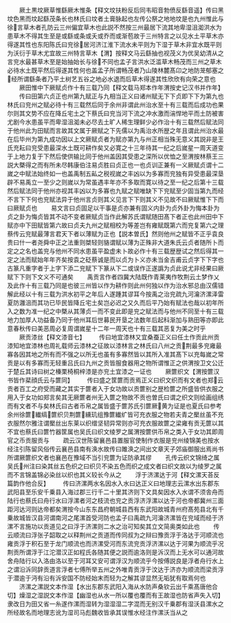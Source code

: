 <!-- { "loadSidebar": true } -->
　　厥土黒坟厥草惟繇厥木惟条【释文坟扶粉反后同韦昭音勃偾反繇音遥】传曰黑坟色黑而坟起繇茂条长也林氏曰坟者土膏脉起也左传公祭之地地坟是也九州惟此与徐言草木者孔防云三州偏宜草木也此説不然按三州最居下流其地卑湿沮洳洪水为患草木不得其生至是或繇或条或夭或乔而或渐苞故于三州特言之以见水土平草木亦得遂其性也东阳陈氏曰兖徐居河济江淮下流水未平则为下湿于草木非宜水既平则为沃衍于草木尤宜故三州特言草木【渭】按释文马云繇抽也视茂义为优吴幼清从之言兖水最甚草木至是始抽始长与徐不同也孟子言洪水泛滥草木畅茂而三州之草木必待水土既平然后得遂其性何也盖孟子所谓畅茂者乃山陵林麓髙卬之地防茏郁塞之经所谓繇条者乃平土树艺五谷之地必水退而后草木得遂其性欣欣有向荣之意也
　　厥田惟中下厥赋贞作十有三载乃同【释文载马郑本作年渭按史记汉书并作年】
　　传曰田第六贞正也州第九赋正与九相当正义曰诸州赋无下下贞即下下为第九也林氏曰兖州之赋必待十有三载然后同于余州非谓此州治水至十有三载而后成功也果尔则其文势不应在降丘宅土之下蔡氏曰兖当河下流之冲水激而湍悍地平而土防被害尤剧今水患虽平而卑湿沮洳未必尽去土旷人稀生理鲜少必作治十有三载然后赋法同于他州此为田赋而言故其文属于厥赋之下先儒以为禹治水所歴之年且谓此州治水最在后毕州为第九成功因以上文厥赋贞者为赋亦第九与州正相当殊无意义其説非是王氏充耘曰兖受患最深水土既可耕作矣又必寛之十三年待其一纪之后嵗星一周天道变于上地力复于下然后使供输比同于他州盖因其受患之深所以优恤之至渭按林蔡王三説大槩得之而有所未尽韩康伯注易贞胜曰贞正也一也贞训正兼有一义厥赋贞谓十二嵗之中赋法始终如一也盖禹制五畆之税视嵗之丰凶以为多寡而兖独有异受患最深垦辟不易禹立一至少之则嵗以为常虽遇丰年亦不多取而寛以待之至一纪之后第十三载然后赋法同于他州亦视其丰凶以为多寡也九赋之赋唯缺下下兖赋至少固当第九而经不言下下何也兖赋法异于他州言贞则其义见言下下则其义不见故不曰厥赋惟下下而曰厥赋贞也
　　易文言曰贞固足以干事是贞亦兼有固义内卦为贞外卦为悔本卦为贞之卦为悔贞皆其不动不变者厥赋贞当作此解苏氏谓赋随田髙下者正也此州田中下赋亦中下田赋皆第六故曰贞夫九州之赋相校为等差岂有雍赋既第六而兖复第六之理蔡传云兖赋最薄言君天下者以薄赋为正也【説本曽氏】然则他州之赋皆不正乎袁良贵曰什一者尧舜中正之法重则桀轻则貉谓赋以薄为正殊非大道朱氏云贞者随所卜而定之之名也盖兖与他州不同水患虽平盈虚未卜故必作十有三载歴歴试之然后得其一定之法而赋始年年齐矣按袁之砭蔡诚是而以贞为卜义亦未当金吉甫云贞字下下字也古篆凡重字者于上字下添二兖赋下下篆从下二或误作正遂譌为贞此说尤非经果曰厥赋下下则下文义不可通矣
　　禹贡言作者四冀大陆既作青莱夷作牧荆云土梦作乂及此作十有三载乃同是也彼三州皆以作为耕作则此州何独以作为治水邪总由汉儒错解此经以十有三载为洪水初平之年后人遂踵其谬耳今按禹之治兖疏九河瀹济漯泽雷夏防灉沮而其功已毕民皆降丘宅土矣岂必迟之又久而后平乃始有赋法也哉以初年所入之数为准一纪之中槩从其薄贞一而不变此即是兖之赋法而与他州不同至十有三载地力加厚人功益备乃同于他州耳后世募民开垦之法数年后起科渐加与熟田等亦即此意春秋传曰美恶周必复周谓嵗星十二年一周天也十有三载其恶复为美之时乎
　　厥贡漆丝【释文漆音七】
　　传曰地宜漆林又宜桑蚕正义曰任土作贡此州贡漆知地宜漆林也周礼载师云漆林之征故以漆林言之林氏曰八州之贡荆最多兖雍最寡各因其地之所有而不强之以所无也虽有多寡然皆以其所入准其髙下以充每嵗之常贡是以有多寡而无轻重吕氏曰九州之贡皆服食器用之物所谓惟正之供渭按卫文公迁于楚丘其诗曰树之榛栗椅桐梓漆是亦兖土宜漆之一证也
　　厥篚织文【渭按篚汉书皆作棐顔氏云与篚同】
　　传曰盛之筐篚而贡焉正义曰织文织而有文者也郑云贡者百工之府受而藏之其实于篚者入于女功故以贡篚别之歴检篚之所盛皆供衣服之用入于女功如郑言矣其无厥篚者州无入篚之物故不贡也曽氏曰谓之织文则绘画组绣而有文者不与矣林氏曰古者币帛之属皆盛于篚苏氏引篚厥黄为证是也夏氏曰参考余州徐篚纎缟篚织贝荆篚纁玑组豫篚纎纩皆可充衣服之物若夫青之檿丝虽不充衣服然尔雅注谓檿丝出东莱以织缯坚韧异常则亦可充衣服故篚之梁雍有贡无篚以其不宜也蔡氏曰篚竹器筐属也吴氏曰织文绫罗之属渭按篚供币帛之类入于女功其即周官之币贡服贡与
　　疏云汉世陈留襄邑县置服官使制作衣服是兖州绫锦美也按水经注引陈留风俗传云襄邑县南有涣水故传曰雎涣之间出文章天子郊庙御服出焉尚书所谓厥篚织文者也襄邑在豫域不当引兖篚为证防承其缪
　　孔传云织文锦绮之属吴氏州注曰染其丝五色织之曰织贝不染五色而织之成文者曰织文故以为绫罗之属而不言锦盖锦必染丝以织也其义较长今从之
　　浮于济漯达于河【释文漯天荅反篇韵作他合反】
　　传曰济漯两水名因水入水曰达正义曰地理志云漯水出东郡东武阳县至乐安千乗县入海过郡三行千二十里其济则下文具矣因水入水谓不须舎舟而陆行也蔡氏曰舟行水曰浮漯者河之枝流也兖之贡浮济浮漯以达于河也帝都冀州三面距河达河则达帝都矣渭按今山东东昌府朝城县西有东武阳故城青州府髙苑县北有千乗故城皆汉县河谓南河之尾漯首受河防也孟子曰禹疏九河瀹济漯皆在兖域而经于济漯不言施功以贡道见之曰浮于济漯则二水之治可知矣其立文简奥类如此也
　　传云顺流曰浮张子韶取之以释荆州之贡道而传同叔为之辩曰豫贡浮于洛达于河顺流也雍贡浮于积石至于龙门顺流也而济漯受河而东流兖贡浮济漯以达于河果为顺流乎况荆贡所谓浮于江沱潜汉正如程氏各随其便之説而逾洛则是泝汉而上无水可以通河故舍舟陆行以入洛由洛以至于河耳又安可谓浮汉为顺流乎今按傅説良是浮者舟行水上之谓沿泝同辞贡道言浮者七傅所举五州之外唯青贡浮于汶达于济亦为顺流而梁贡浮于潜逾于沔有沿有泝安国不防经始末而轻为之解其谬显然无垢犹有取焉何也
　　济漯之漯説文本作湿【水出东郡东武阳入海从水防声桑钦云出千乘髙唐他合切】燥湿之湿説文本作湿【幽湿也从水一所以覆也覆而有王故湿也防省声失入切】隶改日为田又省一糸遂作漯而湿转为湿湿湿二字混而无别汉千乗郡有湿沃县漯水之所经故名而地理志讹为湿司马彪魏收皆承其误惟水经注作漯沃当从之
